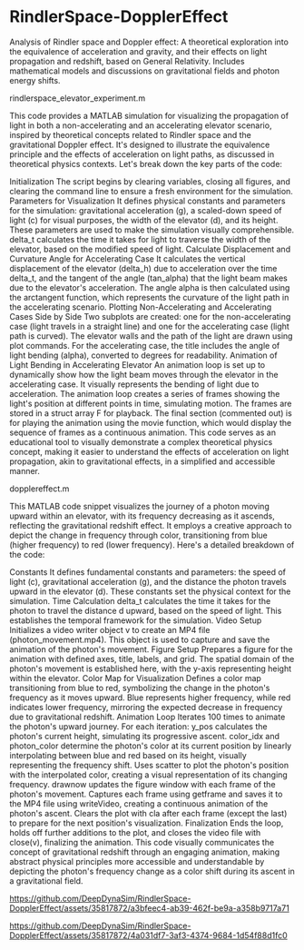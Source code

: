 # RindlerSpace-DopplerEffect
Analysis of Rindler space and Doppler effect: A theoretical exploration into the equivalence of acceleration and gravity, and their effects on light propagation and redshift, based on General Relativity. Includes mathematical models and discussions on gravitational fields and photon energy shifts.

rindlerspace_elevator_experiment.m

This code provides a MATLAB simulation for visualizing the propagation of light in both a non-accelerating and an accelerating elevator scenario, inspired by theoretical concepts related to Rindler space and the gravitational Doppler effect. It's designed to illustrate the equivalence principle and the effects of acceleration on light paths, as discussed in theoretical physics contexts. Let's break down the key parts of the code:

Initialization
The script begins by clearing variables, closing all figures, and clearing the command line to ensure a fresh environment for the simulation.
Parameters for Visualization
It defines physical constants and parameters for the simulation: gravitational acceleration (g), a scaled-down speed of light (c) for visual purposes, the width of the elevator (d), and its height. These parameters are used to make the simulation visually comprehensible.
delta_t calculates the time it takes for light to traverse the width of the elevator, based on the modified speed of light.
Calculate Displacement and Curvature Angle for Accelerating Case
It calculates the vertical displacement of the elevator (delta_h) due to acceleration over the time delta_t, and the tangent of the angle (tan_alpha) that the light beam makes due to the elevator's acceleration. The angle alpha is then calculated using the arctangent function, which represents the curvature of the light path in the accelerating scenario.
Plotting Non-Accelerating and Accelerating Cases Side by Side
Two subplots are created: one for the non-accelerating case (light travels in a straight line) and one for the accelerating case (light path is curved). The elevator walls and the path of the light are drawn using plot commands.
For the accelerating case, the title includes the angle of light bending (alpha), converted to degrees for readability.
Animation of Light Bending in Accelerating Elevator
An animation loop is set up to dynamically show how the light beam moves through the elevator in the accelerating case. It visually represents the bending of light due to acceleration.
The animation loop creates a series of frames showing the light's position at different points in time, simulating motion. The frames are stored in a struct array F for playback.
The final section (commented out) is for playing the animation using the movie function, which would display the sequence of frames as a continuous animation.
This code serves as an educational tool to visually demonstrate a complex theoretical physics concept, making it easier to understand the effects of acceleration on light propagation, akin to gravitational effects, in a simplified and accessible manner.

dopplereffect.m

This MATLAB code snippet visualizes the journey of a photon moving upward within an elevator, with its frequency decreasing as it ascends, reflecting the gravitational redshift effect. It employs a creative approach to depict the change in frequency through color, transitioning from blue (higher frequency) to red (lower frequency). Here's a detailed breakdown of the code:

Constants
It defines fundamental constants and parameters: the speed of light (c), gravitational acceleration (g), and the distance the photon travels upward in the elevator (d). These constants set the physical context for the simulation.
Time Calculation
delta_t calculates the time it takes for the photon to travel the distance d upward, based on the speed of light. This establishes the temporal framework for the simulation.
Video Setup
Initializes a video writer object v to create an MP4 file (photon_movement.mp4). This object is used to capture and save the animation of the photon's movement.
Figure Setup
Prepares a figure for the animation with defined axes, title, labels, and grid. The spatial domain of the photon's movement is established here, with the y-axis representing height within the elevator.
Color Map for Visualization
Defines a color map transitioning from blue to red, symbolizing the change in the photon's frequency as it moves upward. Blue represents higher frequency, while red indicates lower frequency, mirroring the expected decrease in frequency due to gravitational redshift.
Animation Loop
Iterates 100 times to animate the photon's upward journey. For each iteration:
y_pos calculates the photon's current height, simulating its progressive ascent.
color_idx and photon_color determine the photon's color at its current position by linearly interpolating between blue and red based on its height, visually representing the frequency shift.
Uses scatter to plot the photon's position with the interpolated color, creating a visual representation of its changing frequency.
drawnow updates the figure window with each frame of the photon's movement.
Captures each frame using getframe and saves it to the MP4 file using writeVideo, creating a continuous animation of the photon's ascent.
Clears the plot with cla after each frame (except the last) to prepare for the next position's visualization.
Finalization
Ends the loop, holds off further additions to the plot, and closes the video file with close(v), finalizing the animation.
This code visually communicates the concept of gravitational redshift through an engaging animation, making abstract physical principles more accessible and understandable by depicting the photon's frequency change as a color shift during its ascent in a gravitational field.

https://github.com/DeepDynaSim/RindlerSpace-DopplerEffect/assets/35817872/a3bfeec4-ab39-462f-be9a-a358b9717a71

https://github.com/DeepDynaSim/RindlerSpace-DopplerEffect/assets/35817872/4a031df7-3af3-4374-9684-1d54f88d1fc0



